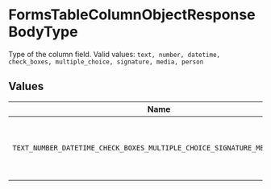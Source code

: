 # FormsTableColumnObjectResponseBodyType

Type of the column field.  Valid values: `text, number, datetime, check_boxes, multiple_choice, signature, media, person`


## Values

| Name                                                                           | Value                                                                          |
| ------------------------------------------------------------------------------ | ------------------------------------------------------------------------------ |
| `TEXT_NUMBER_DATETIME_CHECK_BOXES_MULTIPLE_CHOICE_SIGNATURE_MEDIA_PERSON`      | text, number, datetime, check_boxes, multiple_choice, signature, media, person |